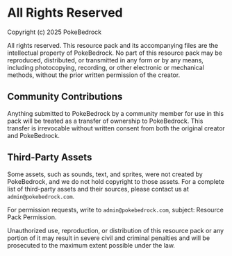 # All Rights Reserved

Copyright (c) 2025 PokeBedrock

All rights reserved. This resource pack and its accompanying files are the intellectual property of PokeBedrock. No part of this resource pack may be reproduced, distributed, or transmitted in any form or by any means, including photocopying, recording, or other electronic or mechanical methods, without the prior written permission of the creator.

## Community Contributions

Anything submitted to PokeBedrock by a community member for use in this pack will be treated as a transfer of ownership to PokeBedrock. This transfer is irrevocable without written consent from both the original creator and PokeBedrock.

## Third-Party Assets

Some assets, such as sounds, text, and sprites, were not created by PokeBedrock, and we do not hold copyright to those assets. For a complete list of third-party assets and their sources, please contact us at `admin@pokebedrock.com`.

For permission requests, write to `admin@pokebedrock.com`, subject: Resource Pack Permission.

Unauthorized use, reproduction, or distribution of this resource pack or any portion of it may result in severe civil and criminal penalties and will be prosecuted to the maximum extent possible under the law.